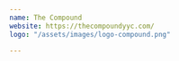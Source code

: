 ```yaml
---
name: The Compound
website: https://thecompoundyyc.com/
logo: "/assets/images/logo-compound.png"

---
```

